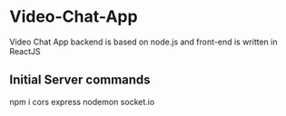 # Video-Chat-App
 Video Chat App backend is based on node.js and front-end is written in ReactJS

## Initial Server commands
npm i cors express nodemon socket.io
